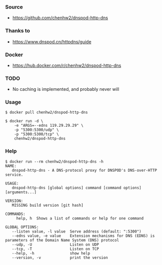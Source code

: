 ### Source
- https://github.com/chenhw2/dnspod-http-dns
  
### Thanks to
- https://www.dnspod.cn/httpdns/guide
  
### Docker
- https://hub.docker.com/r/chenhw2/dnspod-http-dns
  
### TODO
- No caching is implemented, and probably never will
  
### Usage
```
$ docker pull chenhw2/dnspod-http-dns

$ docker run -d \
    -e "ARGS=--edns 119.29.29.29" \
    -p "5300:5300/udp" \
    -p "5300:5300/tcp" \
    chenhw2/dnspod-http-dns
```
  
### Help
```
$ docker run --rm chenhw2/dnspod-http-dns -h
NAME:
   dnspod-http-dns - A DNS-protocol proxy for DNSPOD's DNS-over-HTTP service.

USAGE:
   dnspod-http-dns [global options] command [command options] [arguments...]

VERSION:
   MISSING build version [git hash]

COMMANDS:
     help, h  Shows a list of commands or help for one command

GLOBAL OPTIONS:
   --listen value, -l value  Serve address (default: ":5300")
   --edns value, -e value    Extension mechanisms for DNS (EDNS) is parameters of the Domain Name System (DNS) protocol
   --udp, -U                 Listen on UDP
   --tcp, -T                 Listen on TCP
   --help, -h                show help
   --version, -v             print the version
```
